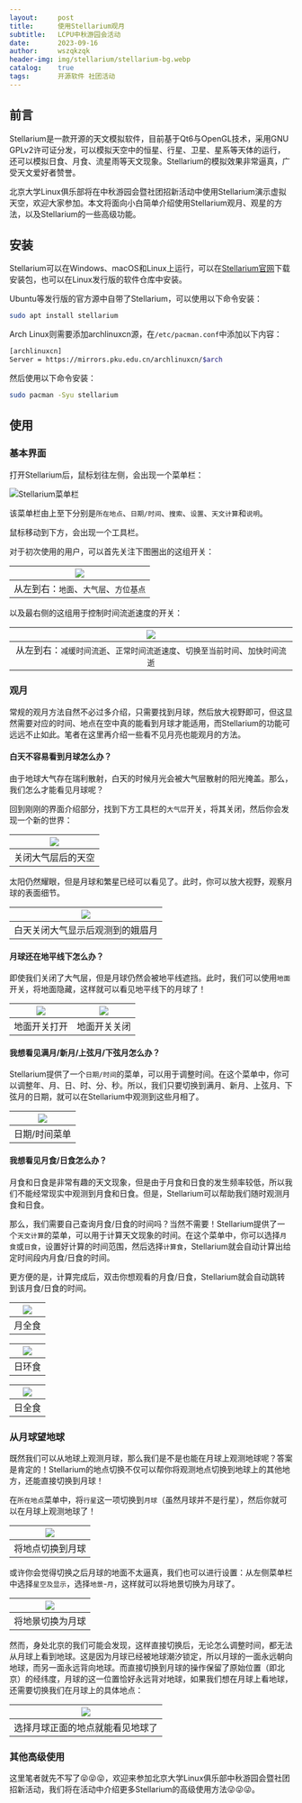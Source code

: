 ```yaml
---
layout:     post
title:      使用Stellarium观月
subtitle:   LCPU中秋游园会活动
date:       2023-09-16
author:     wszqkzqk
header-img: img/stellarium/stellarium-bg.webp
catalog:    true
tags:       开源软件 社团活动
---
```


## 前言

Stellarium是一款开源的天文模拟软件，目前基于Qt6与OpenGL技术，采用GNU GPLv2许可证分发，可以模拟天空中的恒星、行星、卫星、星系等天体的运行，还可以模拟日食、月食、流星雨等天文现象。Stellarium的模拟效果非常逼真，广受天文爱好者赞誉。

北京大学Linux俱乐部将在中秋游园会暨社团招新活动中使用Stellarium演示虚拟天空，欢迎大家参加。本文将面向小白简单介绍使用Stellarium观月、观星的方法，以及Stellarium的一些高级功能。

## 安装

Stellarium可以在Windows、macOS和Linux上运行，可以在[Stellarium官网](https://stellarium.org/)下载安装包，也可以在Linux发行版的软件仓库中安装。

Ubuntu等发行版的官方源中自带了Stellarium，可以使用以下命令安装：

```bash
sudo apt install stellarium
```

Arch Linux则需要添加archlinuxcn源，在`/etc/pacman.conf`中添加以下内容：

```bash
[archlinuxcn]
Server = https://mirrors.pku.edu.cn/archlinuxcn/$arch
```

然后使用以下命令安装：

```bash
sudo pacman -Syu stellarium
```

## 使用

### 基本界面

打开Stellarium后，鼠标划往左侧，会出现一个菜单栏：

![Stellarium菜单栏](/img/stellarium/basic-left-end.webp)

该菜单栏由上至下分别是`所在地点`、`日期/时间`、`搜索`、`设置`、`天文计算`和`说明`。

鼠标移动到下方，会出现一个工具栏。

<!-- 工具栏最左侧的3个开关是有关星座的：

|![](/img/stellarium/basic-bottom1.webp)|
|:-:|
|有关星座的3个开关：`星座连线`、`星座标签`、`星座图绘`|

接下来是赤经网络和地平网络的开关：

|![](/img/stellarium/basic-bottom2.webp)|
|:-:|
|从左到右：`赤经网络`、`地平网络`|

然后是有关场景的开关：
-->

对于初次使用的用户，可以首先关注下图圈出的这组开关：

|![](/img/stellarium/basic-bottom3.webp)|
|:-:|
|从左到右：`地面`、`大气层`、`方位基点`|

以及最右侧的这组用于控制时间流逝速度的开关：

|![](/img/stellarium/basic-bottom4.webp)|
|:-:|
|从左到右：`减缓时间流逝`、`正常时间流逝速度`、`切换至当前时间`、`加快时间流逝`|

### 观月

常规的观月方法自然不必过多介绍，只需要找到月球，然后放大视野即可，但这显然需要对应的时间、地点在空中真的能看到月球才能适用，而Stellarium的功能可远远不止如此。笔者在这里再介绍一些看不见月亮也能观月的方法。

#### 白天不容易看到月球怎么办？

由于地球大气存在瑞利散射，白天的时候月光会被大气层散射的阳光掩盖。那么，我们怎么才能看见月球呢？

回到刚刚的界面介绍部分，找到下方工具栏的`大气层`开关，将其关闭，然后你会发现一个新的世界：

|![](/img/stellarium/atm-off.webp)|
|:-:|
|关闭大气层后的天空|

太阳仍然耀眼，但是月球和繁星已经可以看见了。此时，你可以放大视野，观察月球的表面细节。

|![](/img/stellarium/atm-off2.webp)|
|:-:|
|白天关闭大气显示后观测到的娥眉月|

#### 月球还在地平线下怎么办？

即使我们关闭了大气层，但是月球仍然会被地平线遮挡。此时，我们可以使用`地面`开关，将地面隐藏，这样就可以看见地平线下的月球了！

|![](/img/stellarium/ground-on.webp)|![](/img/stellarium/ground-off.webp)|
|:-:|:-:|
|地面开关打开|地面开关关闭|

#### 我想看见满月/新月/上弦月/下弦月怎么办？

Stellarium提供了一个`日期/时间`的菜单，可以用于调整时间。在这个菜单中，你可以调整年、月、日、时、分、秒。所以，我们只要切换到满月、新月、上弦月、下弦月的日期，就可以在Stellarium中观测到这些月相了。

|![](/img/stellarium/time.webp)|
|:-:|
|日期/时间菜单|

#### 我想看见月食/日食怎么办？

月食和日食是非常有趣的天文现象，但是由于月食和日食的发生频率较低，所以我们不能经常现实中观测到月食和日食。但是，Stellarium可以帮助我们随时观测月食和日食。

那么，我们需要自己查询月食/日食的时间吗？当然不需要！Stellarium提供了一个`天文计算`的菜单，可以用于计算天文现象的时间。在这个菜单中，你可以选择`月食`或`日食`，设置好计算的时间范围，然后选择`计算食`，Stellarium就会自动计算出给定时间段内月食/日食的时间。

更方便的是，计算完成后，双击你想观看的月食/日食，Stellarium就会自动跳转到该月食/日食的时间。

|![](/img/stellarium/lunar-eclipse.webp)|
|:-:|
|月全食|

|![](/img/stellarium/solar-eclipse.webp)
|:-:|
|日环食|

|![](/img/stellarium/solar-eclipse-full.webp)|
|:-:|
|日全食|

### 从月球望地球

既然我们可以从地球上观测月球，那么我们是不是也能在月球上观测地球呢？答案是肯定的！Stellarium的地点切换不仅可以帮你将观测地点切换到地球上的其他地方，还能直接切换到月球！

在`所在地点`菜单中，将`行星`这一项切换到`月球`（虽然月球并不是行星），然后你就可以在月球上观测地球了！

|![](/img/stellarium/location-moon.webp)|
|:-:|
|将地点切换到月球|

或许你会觉得切换之后月球的地面不太逼真，我们也可以进行设置：从左侧菜单栏中选择`星空及显示`，选择`地景`-`月`，这样就可以将地景切换为月球了。

|![](/img/stellarium/landscape-moon.webp)|
|:-:|
|将地景切换为月球|

然而，身处北京的我们可能会发现，这样直接切换后，无论怎么调整时间，都无法从月球上看到地球。这是因为月球已经被地球潮汐锁定，所以月球的一面永远朝向地球，而另一面永远背向地球。而直接切换到月球的操作保留了原始位置（即北京）的经纬度，月球的这一位置恰好永远背对地球，如果我们想在月球上看地球，还需要切换我们在月球上的具体地点：

|![](/img/stellarium/see-earth-from-moon.webp)|
|:-:|
|选择月球正面的地点就能看见地球了|

### 其他高级使用

这里笔者就先不写了😝😝😝，欢迎来参加北京大学Linux俱乐部中秋游园会暨社团招新活动，我们将在活动中介绍更多Stellarium的高级使用方法😜😜😜。
